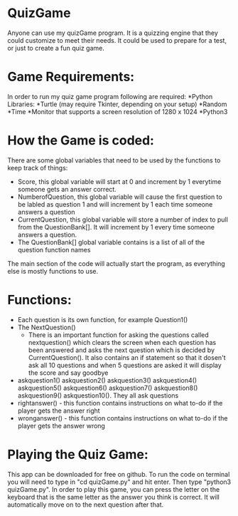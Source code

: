 # QuizGame

Anyone can use my quizGame program.  It is a quizzing engine that they could customize to meet their needs.  It could be used to prepare for a test, or just to create a fun quiz game.

# Game Requirements:
In order to run my quiz game program following are required:
 *Python Libraries: 
   *Turtle (may require Tkinter, depending on your setup)
   *Random
   *Time
 *Monitor that supports a screen resolution of 1280 x 1024
 *Python3

# How the Game is coded:
There are some global variables that need to be used by the functions to keep track of things:
   * Score, this global variable will start at 0 and increment by 1 everytime someone gets an answer correct.
   * NumberofQuestion, this global variable will cause the first question to be labled as question 1 and will increment by 1 each time someone answers a question
   * CurrentQuestion, this global variable will store a number of index to pull from the QuestionBank[]. It will increment by 1 every time someone answers a question.
   * The QuestionBank[] global variable contains is a list of all of the question function names
  
The main section of the code will actually start the program, as everything else is mostly functions to use.

# Functions:
   * Each question is its own function, for example Question1()
   * The NextQuestion() 
        * There is an important function for asking the questions called nextquestion() which  clears the screen when each question has been answered and asks the next             question which is decided by CurrentQuestion(). It also contains an if statement so that it dosen't ask all 10 questions and when 5 questions are asked it will           display the score and say goodbye
   * askquestion1() askquestion2() askquestion3() askquestion4() askquestion5() askquestion6() askquestion7() askquestion8() askquestion9() askquestion10(). They all ask questions 
   * rightanswer() - this function contains instructions on what to-do if the player gets the answer right
   * wronganswer() - this function contains instructions on what to-do if the player gets the answer wrong

# Playing the Quiz Game:
This app can be downloaded for free on github. To run the code on terminal you will need to type in "cd quizGame.py" and hit enter. Then type "python3 quizGame.py". In order to play this game, you can press the letter on the keyboard that is the same letter as the answer you think is correct. It will automatically move on to the next question after that.
